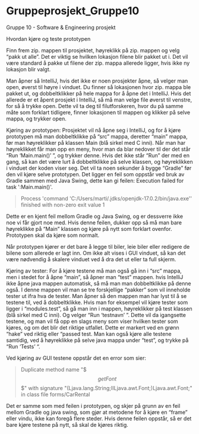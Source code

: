 # Gruppeprosjekt_Gruppe10
Gruppe 10 - Software &amp; Engineering prosjekt


Hvordan kjøre og teste prototypen

Finn frem zip. mappen til prosjektet, høyreklikk på zip. mappen og velg “pakk ut alle”.  Det er viktig se hvilken lokasjon filene blir pakket ut i. Det vil være standard å pakke ut filene der zip. mappa allerede ligger, hvis ikke ny lokasjon blir valgt.

Man åpner så IntelliJ,  hvis det ikke er noen prosjekter åpne, så velger man open, øverst til høyre i vinduet. Du finner så lokasjonen hvor zip. mappa ble pakket ut, og dobbeltklikker på hele mappa for å åpne det i IntelliJ. Hvis det allerede er et åpent prosjekt i IntelliJ, så må man velge  file øverst til venstre, for så å trykke open. Dette vil ta deg til filutforskeren, hvor du på samme måte som forklart tidligere, finner lokasjonen til mappen og klikker på selve mappa, og trykker open.


Kjøring av prototypen: Prosjektet vil nå åpne seg i IntelliJ, og for å kjøre prototypen må man dobbeltklikke på “src” mappa, deretter “main” mappa, før man høyreklikker på klassen Main (blå sirkel med C inni). Når man har høyreklikket får man opp en meny, hvor man da blar nedover til der det står “Run ‘Main.main()’ ”, og trykker denne. Hvis det ikke står “Run” der med en gang, så kan det være lurt å dobbeltklikke på selve klassen, og høyreklikken i vinduet der koden viser seg.  Det vil ta noen sekunder å bygge “Gradle” før den vil kjøre selve prototypen. 
Det ligger en feil som oppstår ved bruk av Gradle sammen med Java Swing, dette kan gi feilen:
 Execution failed for task ':Main.main()'.
> Process 'command 'C:/Users/marti/.jdks/openjdk-17.0.2/bin/java.exe'' finished with non-zero exit value 1

Dette er en kjent feil mellom Gradle og Java Swing, og er dessverre ikke noe vi får gjort noe med. Hvis denne feilen, dukker opp så må man bare høyreklikke på “Main” klassen og kjøre på nytt som forklart ovenfor. Prototypen skal da kjøre som normalt.

Når prototypen kjører er det bare å legge til biler, leie biler eller redigere de bilene som allerede er lagt inn. Om ikke alt vises i GUI vinduet, så kan det være nødvendig å skalere vinduet ved å dra det ut eller ta full skjerm.


Kjøring av tester: For å kjøre testene må man også gå inn i “src” mappa, men i stedet for å åpne “main”, så åpner man “test” mappen. hvis IntelliJ ikke åpne java mappen automatisk, så må man man dobbeltklikke på denne også. I denne mappen vil man se tre forskjellige “pakker” som vil inneholde tester ut ifra hva de tester. Man åpner så den mappen man har lyst til å se testene til, ved å dobbeltklikke. Hvis man for eksempel vil kjøre tester som ligger i “modules.test”, så gå man inn i mappen, høyreklikker på test klassen (blå sirkel med C inni). Og velger “Run ‘testnavn’ ”.  Dette vil da igangsette testene, og man vil få opp en slags meny som viser hvilken tester som kjøres, og om det blir det riktige utfallet. Dette er markert ved en grønn “hake” ved riktig eller “passed test.
Man kan også kjøre alle testene samtidig, ved å høyreklikke på selve java mappa under “test”, og trykke på “Run ‘Tests’ “.
    
Ved kjøring av GUI testene oppstår det en error som sier:
> Duplicate method name "$$$getFont$$$" with signature "(Ljava.lang.String;IILjava.awt.Font;)Ljava.awt.Font;" in class file forms/CarRental

Det er samme som med feilen i prototypen, og skjer på grunn av en feil mellom Gradle og java swing, som gjør at metodene for å kjøre en “frame” eller vindu, ikke kan foregå flere steder. Hvis denne feilen oppstår, så er det bare kjøre testene på nytt, så skal de kjøres riktig. 
